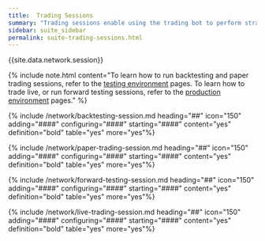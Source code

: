 ```yaml
---
title:  Trading Sessions
summary: "Trading sessions enable using the trading bot to perform strategy tests, simulations, and live trading."
sidebar: suite_sidebar
permalink: suite-trading-sessions.html
---
```


{{site.data.network.session}}

{% include note.html content="To learn how to run backtesting and paper trading sessions, refer to the [testing environment](suite-testing-environment.html) pages. To learn how to trade live, or run forward testing sessions, refer to the [production environment](suite-production-environment.html) pages." %}

{% include /network/backtesting-session.md heading="##" icon="150" adding="####" configuring="####" starting="####" content="yes" definition="bold" table="yes" more="yes"%}

{% include /network/paper-trading-session.md heading="##" icon="150" adding="####" configuring="####" starting="####" content="yes" definition="bold" table="yes" more="yes"%}

{% include /network/forward-testing-session.md heading="##" icon="150" adding="####" configuring="####" starting="####" content="yes" definition="bold" table="yes" more="yes"%}

{% include /network/live-trading-session.md heading="##" icon="150" adding="####" configuring="####" starting="####" content="yes" definition="bold" table="yes" more="yes"%}